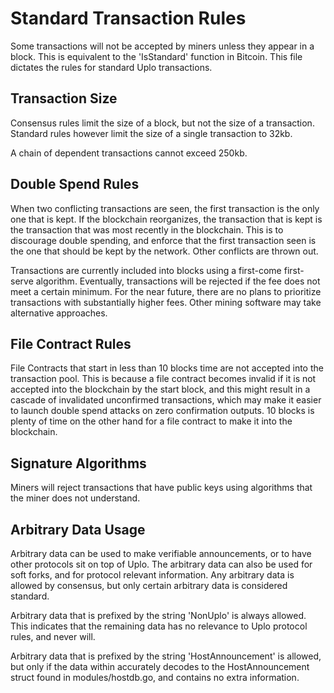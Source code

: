 Standard Transaction Rules
==========================

Some transactions will not be accepted by miners unless they appear in a block.
This is equivalent to the 'IsStandard' function in Bitcoin. This file dictates
the rules for standard Uplo transactions.

Transaction Size
----------------

Consensus rules limit the size of a block, but not the size of a transaction.
Standard rules however limit the size of a single transaction to 32kb.

A chain of dependent transactions cannot exceed 250kb.

Double Spend Rules
------------------

When two conflicting transactions are seen, the first transaction is the only
one that is kept. If the blockchain reorganizes, the transaction that is kept
is the transaction that was most recently in the blockchain. This is to
discourage double spending, and enforce that the first transaction seen is the
one that should be kept by the network. Other conflicts are thrown out.

Transactions are currently included into blocks using a first-come first-serve
algorithm. Eventually, transactions will be rejected if the fee does not meet a
certain minimum. For the near future, there are no plans to prioritize
transactions with substantially higher fees. Other mining software may take
alternative approaches.

File Contract Rules
-------------------

File Contracts that start in less than 10 blocks time are not accepted into the
transaction pool. This is because a file contract becomes invalid if it is not
accepted into the blockchain by the start block, and this might result in a
cascade of invalidated unconfirmed transactions, which may make it easier to
launch double spend attacks on zero confirmation outputs. 10 blocks is plenty
of time on the other hand for a file contract to make it into the blockchain.

Signature Algorithms
--------------------

Miners will reject transactions that have public keys using algorithms that the
miner does not understand.

Arbitrary Data Usage
--------------------

Arbitrary data can be used to make verifiable announcements, or to have other
protocols sit on top of Uplo. The arbitrary data can also be used for soft
forks, and for protocol relevant information. Any arbitrary data is allowed by
consensus, but only certain arbitrary data is considered standard.

Arbitrary data that is prefixed by the string 'NonUplo' is always allowed. This
indicates that the remaining data has no relevance to Uplo protocol rules, and
never will.

Arbitrary data that is prefixed by the string 'HostAnnouncement' is allowed,
but only if the data within accurately decodes to the HostAnnouncement struct
found in modules/hostdb.go, and contains no extra information.
